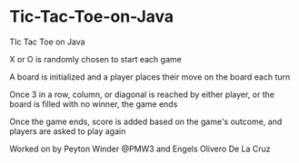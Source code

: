 # Tic-Tac-Toe-on-Java
TIc Tac Toe on Java

X or O is randomly chosen to start each game

A board is initialized and a player places their move on the board each turn

Once 3 in a row, column, or diagonal is reached by either player, or the board is filled with no winner, the game ends

Once the game ends, score is added based on the game's outcome, and players are asked to play again

Worked on by Peyton Winder @PMW3 and Engels Olivero De La Cruz
